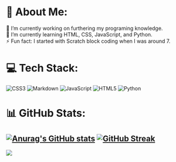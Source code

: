 # 💫 About Me:
🔭 I’m currently working on furthering my programing knowledge. <br>🌱 I’m currently learning HTML, CSS, JavaScript, and Python.<br>⚡ Fun fact: I started with Scratch block coding when I was around 7.


# 💻 Tech Stack:
![CSS3](https://img.shields.io/badge/css3-%231572B6.svg?style=for-the-badge&logo=css3&logoColor=white) ![Markdown](https://img.shields.io/badge/markdown-%23000000.svg?style=for-the-badge&logo=markdown&logoColor=white) ![JavaScript](https://img.shields.io/badge/javascript-%23323330.svg?style=for-the-badge&logo=javascript&logoColor=%23F7DF1E) ![HTML5](https://img.shields.io/badge/html5-%23E34F26.svg?style=for-the-badge&logo=html5&logoColor=white) ![Python](https://img.shields.io/badge/python-3670A0?style=for-the-badge&logo=python&logoColor=ffdd54)
# 📊 GitHub Stats:
[![Anurag's GitHub stats](https://github-readme-stats.vercel.app/api?username=DavidJOsborne)](https://github.com/anuraghazra/github-readme-stats)
[![GitHub Streak](https://streak-stats.demolab.com/?user=DavidJOsborne)](https://git.io/streak-stats)
---
[![](https://visitcount.itsvg.in/api?id=DavidJOsborne&icon=0&color=0)](https://visitcount.itsvg.in)

<!-- Proudly created with GPRM ( https://gprm.itsvg.in ) -->
